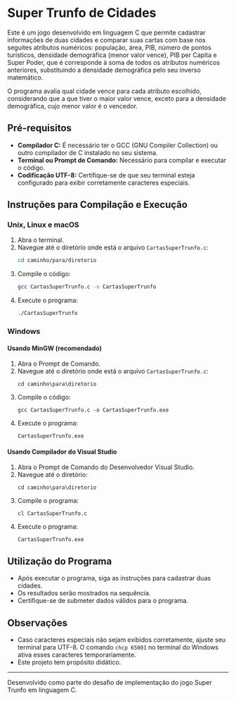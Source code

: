 
# Super Trunfo de Cidades

Este é um jogo desenvolvido em linguagem C que permite cadastrar informações de duas cidades e comparar suas cartas com base nos seguites atributos numéricos: população, área, PIB, número de pontos turísticos, densidade demográfica (menor valor vence), PIB per Capita e Super Poder, que é corresponde à soma de todos os atributos numéricos anteriores, substituindo a densidade demográfica pelo seu inverso matemático.

O programa avalia qual cidade vence para cada atributo escolhido, considerando que a que tiver o maior valor vence, exceto para a densidade demográfica, cujo menor valor é o vencedor. 

## Pré-requisitos

- **Compilador C:** É necessário ter o GCC (GNU Compiler Collection) ou outro compilador de C instalado no seu sistema.
- **Terminal ou Prompt de Comando:** Necessário para compilar e executar o código.
- **Codificação UTF-8:** Certifique-se de que seu terminal esteja configurado para exibir corretamente caracteres especiais.

## Instruções para Compilação e Execução

### Unix, Linux e macOS

1. Abra o terminal.
2. Navegue até o diretório onde está o arquivo `CartasSuperTrunfo.c`:
   ```bash
   cd caminho/para/diretorio
   ```
3. Compile o código:
   ```bash
   gcc CartasSuperTrunfo.c -o CartasSuperTrunfo
   ```
4. Execute o programa:
   ```bash
   ./CartasSuperTrunfo
   ```

### Windows

#### Usando MinGW (recomendado)

1. Abra o Prompt de Comando.
2. Navegue até o diretório onde está o arquivo `CartasSuperTrunfo.c`:
   ```
   cd caminho\para\diretorio
   ```
3. Compile o código:
   ```
   gcc CartasSuperTrunfo.c -o CartasSuperTrunfo.exe
   ```
4. Execute o programa:
   ```
   CartasSuperTrunfo.exe
   ```

#### Usando Compilador do Visual Studio

1. Abra o Prompt de Comando do Desenvolvedor Visual Studio.
2. Navegue até o diretório:
   ```
   cd caminho\para\diretorio
   ```
3. Compile o programa:
   ```
   cl CartasSuperTrunfo.c
   ```
4. Execute o programa:
   ```
   CartasSuperTrunfo.exe
   ```

## Utilização do Programa

- Após executar o programa, siga as instruções para cadastrar duas cidades.
- Os resultados serão mostrados na sequência. 
- Certifique-se de submeter dados válidos para o programa.

## Observações

- Caso caracteres especiais não sejam exibidos corretamente, ajuste seu terminal para UTF-8. O comando `chcp 65001` no terminal do Windows ativa esses caracteres temporariamente.
- Este projeto tem propósito didático.

---

Desenvolvido como parte do desafio de implementação do jogo Super Trunfo em linguagem C.
